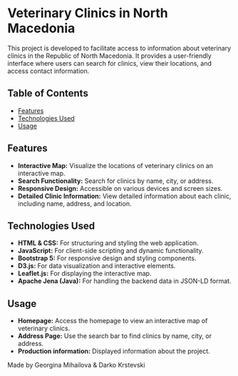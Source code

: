# Veterinary Clinics in North Macedonia

This project is developed to facilitate access to information about veterinary clinics in the Republic of North Macedonia. It provides a user-friendly interface where users can search for clinics, view their locations, and access contact information.

## Table of Contents
- [Features](#features)
- [Technologies Used](#technologies-used)
- [Usage](#usage)


## Features
- **Interactive Map:** Visualize the locations of veterinary clinics on an interactive map.
- **Search Functionality:** Search for clinics by name, city, or address.
- **Responsive Design:** Accessible on various devices and screen sizes.
- **Detailed Clinic Information:** View detailed information about each clinic, including name, address, and location.

## Technologies Used
- **HTML & CSS:** For structuring and styling the web application.
- **JavaScript:** For client-side scripting and dynamic functionality.
- **Bootstrap 5:** For responsive design and styling components.
- **D3.js:** For data visualization and interactive elements.
- **Leaflet.js:** For displaying the interactive map.
- **Apache Jena (Java):** For handling the backend data in JSON-LD format.

## Usage
- **Homepage:** Access the homepage to view an interactive map of veterinary clinics.
- **Address Page:** Use the search bar to find clinics by name, city, or address.
- **Production information:** Displayed information about the project.



Made by Georgina Mihailova & Darko Krstevski
